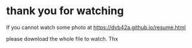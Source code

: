 # thank you for watching

If you cannot watch some photo at https://dvb42a.github.io/resume.html 

please download the whole file to watch. Thx
